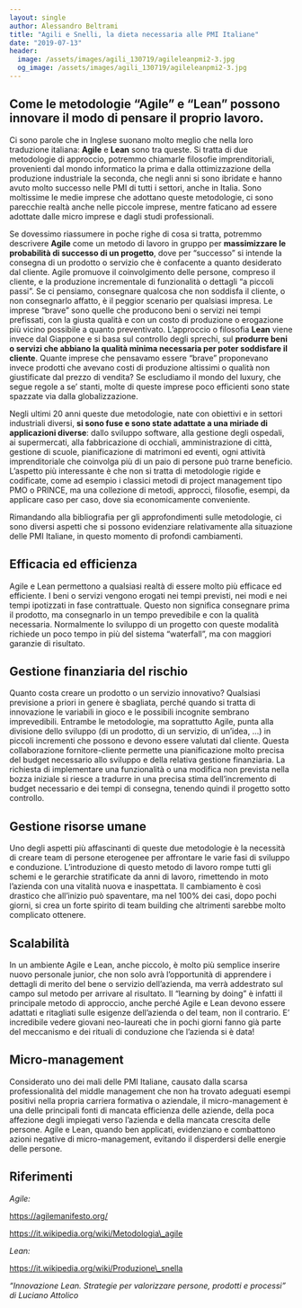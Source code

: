 ```yaml
---
layout: single
author: Alessandro Beltrami
title: "Agili e Snelli, la dieta necessaria alle PMI Italiane"
date: "2019-07-13"
header:
  image: /assets/images/agili_130719/agileleanpmi2-3.jpg
  og_image: /assets/images/agili_130719/agileleanpmi2-3.jpg
---
```



## Come le metodologie “Agile” e “Lean” possono innovare il modo di pensare il proprio lavoro.

Ci sono parole che in Inglese suonano molto meglio che nella loro traduzione italiana: **Agile** e **Lean** sono tra queste. Si tratta di due metodologie di approccio, potremmo chiamarle filosofie imprenditoriali, provenienti dal mondo informatico la prima e dalla ottimizzazione della produzione industriale la seconda, che negli anni si sono ibridate e hanno avuto molto successo nelle PMI di tutti i settori, anche in Italia. Sono moltissime le medie imprese che adottano queste metodologie, ci sono parecchie realtà anche nelle piccole imprese, mentre faticano ad essere adottate dalle micro imprese e dagli studi professionali.   

Se dovessimo riassumere in poche righe di cosa si tratta, potremmo descrivere **Agile** come un metodo di lavoro in gruppo per **massimizzare le probabilità di successo di un progetto**, dove per “successo” si intende la consegna di un prodotto o servizio che è confacente a quanto desiderato dal cliente. Agile promuove il coinvolgimento delle persone, compreso il cliente, e la produzione incrementale di funzionalità o dettagli “a piccoli passi”. Se ci pensiamo, consegnare qualcosa che non soddisfa il cliente, o non consegnarlo affatto, è il peggior scenario per qualsiasi impresa. Le imprese “brave” sono quelle che producono beni o servizi nei tempi prefissati, con la giusta qualità e con un costo di produzione o erogazione più vicino possibile a quanto preventivato. L’approccio o filosofia **Lean** viene invece dal Giappone e si basa sul controllo degli sprechi, sul **produrre beni o servizi che abbiano la qualità minima necessaria per poter soddisfare il cliente**. Quante imprese che pensavamo essere “brave” proponevano invece prodotti che avevano costi di produzione altissimi o qualità non giustificate dal prezzo di vendita? Se escludiamo il mondo del luxury, che segue regole a se’ stanti, molte di queste imprese poco efficienti sono state spazzate via dalla globalizzazione.   

Negli ultimi 20 anni queste due metodologie, nate con obiettivi e in settori industriali diversi, **si sono fuse e sono state adattate a una miriade di applicazioni diverse**: dallo sviluppo software, alla gestione degli ospedali, ai supermercati, alla fabbricazione di occhiali, amministrazione di città, gestione di scuole, pianificazione di matrimoni ed eventi, ogni attività imprenditoriale che coinvolga più di un paio di persone può trarne beneficio. L’aspetto più interessante è che non si tratta di metodologie rigide e codificate, come ad esempio i classici metodi di project management tipo PMO o PRINCE, ma una collezione di metodi, approcci, filosofie, esempi, da applicare caso per caso, dove sia economicamente conveniente.  

Rimandando alla bibliografia per gli approfondimenti sulle metodologie, ci sono diversi aspetti che si possono evidenziare relativamente alla situazione delle PMI Italiane, in questo momento di profondi cambiamenti.  

## Efficacia ed efficienza
Agile e Lean permettono a qualsiasi realtà di essere molto più efficace ed efficiente. I beni o servizi vengono erogati nei tempi previsti, nei modi e nei tempi ipotizzati in fase contrattuale. Questo non significa consegnare prima il prodotto, ma consegnarlo in un tempo prevedibile e con la qualità necessaria. Normalmente lo sviluppo di un progetto con queste modalità richiede un poco tempo in più del sistema “waterfall”, ma con maggiori garanzie di risultato.   

## Gestione finanziaria del rischio
Quanto costa creare un prodotto o un servizio innovativo? Qualsiasi previsione a priori in genere è sbagliata, perché quando si tratta di innovazione le variabili in gioco e le possibili incognite sembrano imprevedibili. Entrambe le metodologie, ma soprattutto Agile, punta alla divisione dello sviluppo (di un prodotto, di un servizio, di un’idea, …) in piccoli incrementi che possono e devono essere valutati dal cliente. Questa collaborazione fornitore-cliente permette una pianificazione molto precisa del budget necessario allo sviluppo e della relativa gestione finanziaria. La richiesta di implementare una funzionalità o una modifica non prevista nella bozza iniziale si riesce a tradurre in una precisa stima dell’incremento di budget necessario e dei tempi di consegna, tenendo quindi il progetto sotto controllo.  

## Gestione risorse umane
Uno degli aspetti più affascinanti di queste due metodologie è la necessità di creare team di persone eterogenee per affrontare le varie fasi di sviluppo e conduzione. L’introduzione di questo metodo di lavoro rompe tutti gli schemi e le gerarchie stratificate da anni di lavoro, rimettendo in moto l’azienda con una vitalità nuova e inaspettata. Il cambiamento è così drastico che all’inizio può spaventare, ma nel 100% dei casi, dopo pochi giorni, si crea un forte spirito di team building che altrimenti sarebbe molto complicato ottenere.  

## Scalabilità  
In un ambiente Agile e Lean, anche piccolo, è molto più semplice inserire nuovo personale junior, che non solo avrà l’opportunità di apprendere i dettagli di merito del bene o servizio dell’azienda, ma verrà addestrato sul campo sul metodo per arrivare al risultato. Il “learning by doing” è infatti il principale metodo di approccio, anche perché Agile e Lean devono essere adattati e ritagliati sulle esigenze dell’azienda o del team, non il contrario. E’ incredibile vedere giovani neo-laureati che in pochi giorni fanno già parte del meccanismo e dei rituali di conduzione che l’azienda si è data!   

## Micro-management  
Considerato uno dei mali delle PMI Italiane, causato dalla scarsa professionalità del middle management che non ha trovato adeguati esempi positivi nella propria carriera formativa o aziendale, il micro-management è una delle principali fonti di mancata efficienza delle aziende, della poca affezione degli impiegati verso l’azienda e della mancata crescita delle persone. Agile e Lean, quando ben applicati, evidenziano e combattono azioni negative di micro-management, evitando il disperdersi delle energie delle persone.  

## Riferimenti  

_Agile:_

https://agilemanifesto.org/

https://it.wikipedia.org/wiki/Metodologia\_agile

_Lean:_

https://it.wikipedia.org/wiki/Produzione\_snella

_“Innovazione Lean. Strategie per valorizzare persone, prodotti e processi” di Luciano Attolico_


